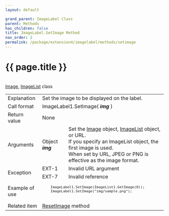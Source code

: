 ```yaml
---
layout: default

grand_parent: ImageLabel Class
parent: Methods
has_children: false
title: ImageLabel.SetImage Method
nav_order: 2
permalink: /package/extension4/imagelabel/methods/setimage
---
```

# {{ page.title }}

<table>
  <tr>
    <td>Explanation</td>
    <td colspan="2">Set the image to be displayed on the label.</td>
  </tr>
  <tr>
    <td>Call format</td>
    <td colspan="2">ImageLabel1.SetImage( <b><i>img</i></b> )</td>
  </tr>
  <tr>
    <td>Return value</td>
    <td colspan="2">None</td>
  </tr>  
  <tr>
    <td>Arguments</td>
    <td>Object <b><i>img</i></b></td>
    <td>Set the <a href="/package/extension4/image">Image</a> object, <a href="/package/extension4/imagelist">ImageList</a> object, or URL. <br> If you specify an ImageList object, the first image is used. <br> When set by URL, JPEG or PNG is effective as the image format.</td>
  </tr>
  <tr>
    <td rowspan="2">Exception</td>
    <td>EXT-1</td>
    <td>Invalid URL argument</td>
  </tr>
  <tr>
    <td>EXT-7</td>
    <td>Invalid reference</td>
  </tr>
  <tr>
    <td>Example of use</td>
    <td colspan="2"><code><pre>
    ImageLabel1.SetImage(ImageList1.GetImage(0));
    ImageLabel1.SetImage("img/sample.png");
    </pre></code></td>
  </tr>
  <tr>
    <td>Related item</td>
    <td colspan="2"><a href="/package/extension4/imagelabel/methods/resetimage">ResetImage</a> method</td><br><a href="/package/extension4/image">Image</a>, <a href="/package/extension4/imagelist">ImageList</a> class
  </tr>
</table>